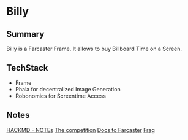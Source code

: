 # Billy

## Summary
Billy is a Farcaster Frame. It allows to buy Billboard Time on a Screen. 

## TechStack
- Frame  
- Phala for decentralized Image Generation
- Robonomics for Screentime Access

## Notes
[HACKMD - NOTEs](https://hackmd.io/@FrankBevr/S1oWYCeBR/edit)
[The competition](https://base.mirror.xyz/iYQH5yxgH976gUmrYfoeyVpe5SJtiR8r2t10Psr1_-U)
[Docs to Farcaster](https://docs.farcaster.xyz/reference/frames/spec)
[Frag](https://frog.fm/)
